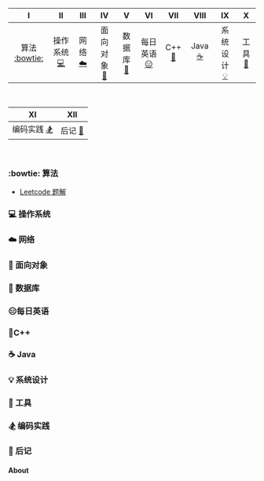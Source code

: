 | Ⅰ | Ⅱ | Ⅲ | Ⅳ | Ⅴ | Ⅵ | Ⅶ | Ⅷ | Ⅸ | Ⅹ |
| :--------: | :---------: | :---------: | :---------: | :---------: | :---------:| :---------: | :-------: | :-------:| :------:|
| 算法 [:bowtie:](#bowtie-算法)| 操作系统 [:computer:](#computer-操作系统)| 网络 [:cloud:](#cloud-网络)| 面向对象 [:couple:](#couple-面向对象)| 数据库 [:floppy_disk:](#floppy_disk-数据库)| 每日英语 [:expressionless:](#expressionless-每日英语)| C++ [:grimacing:](#grimacing-C++)| Java  [:coffee:](#coffee-java)| 系统设计 [:bulb:](#bulb-系统设计)| 工具 [:hammer:](#hammer-工具)|
<br>

| Ⅺ | Ⅻ |
| :--------: | :---------: |
| 编码实践 [:snowboarder:](#snowboarder-编码实践)| 后记 [:memo:](#memo-后记)|
<br>


### :bowtie: 算法
- [Leetcode 题解](https://github.com/Gongyihang/HelloWorld/blob/master/Leetcode/leetcode.md)
### :computer: 操作系统
### :cloud: 网络 
### :couple: 面向对象
### :floppy_disk: 数据库 
### :expressionless:每日英语
### :grimacing:C++
### :coffee: Java
### :bulb: 系统设计 
### :hammer: 工具 
### :snowboarder: 编码实践 
### :memo: 后记 
#### About
